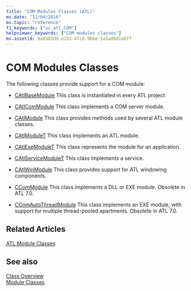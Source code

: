 ```yaml
---
title: "COM Modules Classes (ATL)"
ms.date: "11/04/2016"
ms.topic: "reference"
f1_keywords: ["vc.atl.COM"]
helpviewer_keywords: ["COM modules classes"]
ms.assetid: 0a8a82dd-a153-47cd-9bbe-1a1ad5d1a6ff
---
```

# COM Modules Classes

The following classes provide support for a COM module:

- [CAtlBaseModule](../atl/reference/catlbasemodule-class.md) This class is instantiated in every ATL project.

- [CAtlComModule](../atl/reference/catlcommodule-class.md) This class implements a COM server module.

- [CAtlModule](../atl/reference/catlmodule-class.md) This class provides methods used by several ATL module classes.

- [CAtlModuleT](../atl/reference/catlmodulet-class.md) This class implements an ATL module.

- [CAtlExeModuleT](../atl/reference/catlexemodulet-class.md) This class represents the module for an application.

- [CAtlServiceModuleT](../atl/reference/catlservicemodulet-class.md) This class implements a service.

- [CAtlWinModule](../atl/reference/catlwinmodule-class.md) This class provides support for ATL windowing components.

- [CComModule](../atl/reference/ccommodule-class.md) This class implements a DLL or EXE module. Obsolete in ATL 7.0.

- [CComAutoThreadModule](../atl/reference/ccomautothreadmodule-class.md) This class implements an EXE module, with support for multiple thread-pooled apartments. Obsolete in ATL 7.0.

## Related Articles

[ATL Module Classes](../atl/atl-module-classes.md)

## See also

[Class Overview](../atl/atl-class-overview.md)<br/>
[Module Classes](../atl/atl-module-classes.md)
